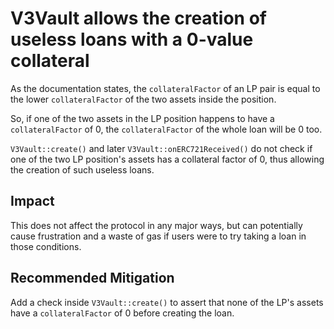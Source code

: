 # V3Vault allows the creation of useless loans with a 0-value collateral

As the documentation states, the `collateralFactor` of an LP pair is equal to the lower `collateralFactor` of the two assets inside the position.

So, if one of the two assets in the LP position happens to have a `collateralFactor` of 0, the `collateralFactor` of the whole loan will be 0 too.

`V3Vault::create()` and later `V3Vault::onERC721Received()` do not check if one of the two LP position's assets has a collateral factor of 0, thus allowing the creation of such useless loans.

## Impact

This does not affect the protocol in any major ways, but can potentially cause frustration and a waste of gas if users were to try taking a loan in those conditions.


## Recommended Mitigation

Add a check inside `V3Vault::create()` to assert that none of the LP's assets have a `collateralFactor` of 0 before creating the loan.